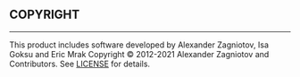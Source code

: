 ## COPYRIGHT
_____________

This product includes software developed by Alexander Zagniotov, Isa Goksu and Eric Mrak
Copyright &copy; 2012-2021 Alexander Zagniotov and Contributors. See [LICENSE](LICENSE) for details.
